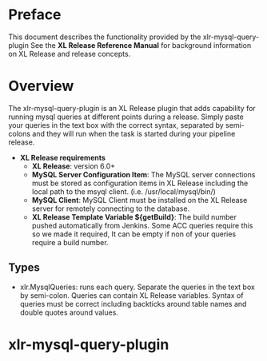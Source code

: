 # Preface #

This document describes the functionality provided by the xlr-mysql-query-plugin
See the **XL Release Reference Manual** for background information on XL Release and release concepts.


# Overview #

The xlr-mysql-query-plugin is an XL Release plugin that adds capability for running mysql queries at different points during a release.  Simply paste your queries in the text box with the correct syntax, separated by semi-colons and they will run when the task is started during your pipeline release.

* **XL Release requirements**
	* **XL Release**: version 6.0+
	* **MySQL Server Configuration Item**: The MySQL server connections must be stored as configuration items in XL Release including the local path to the msyql client.  (i.e. /usr/local/mysql/bin/)
	* **MySQL Client**: MySQL Client must be installed on the XL Release server for remotely connecting to the database.
	* **XL Release Template Variable ${getBuild}**: The build number pushed automatically from Jenkins. Some ACC queries require this so we made it required,  It can be empty if non of your queries require a build number.
	
## Types ##

+ xlr.MysqlQueries: runs each query.  Separate the queries in the text box by semi-colon. Queries can contain XL Release variables.  Syntax of queries must be correct including backticks around table names and double quotes around values.
# xlr-mysql-query-plugin
